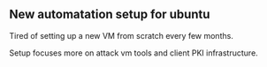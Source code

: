 ## New automatation setup for ubuntu

Tired of setting up a new VM from scratch every few months.

Setup focuses more on attack vm tools and client PKI infrastructure. 
